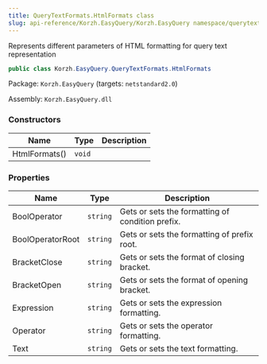 ```yaml
---
title: QueryTextFormats.HtmlFormats class
slug: api-reference/Korzh.EasyQuery/Korzh.EasyQuery namespace/querytextformats-htmlformats-class
---
```



Represents different parameters of HTML formatting for query text representation
```csharp
public class Korzh.EasyQuery.QueryTextFormats.HtmlFormats

```
Package: `Korzh.EasyQuery` (targets: `netstandard2.0`)

Assembly: `Korzh.EasyQuery.dll`

### Constructors

| Name | Type | Description | 
| --- | --- | --- | 
| HtmlFormats() | `void` |  | 


### Properties

| Name | Type | Description | 
| --- | --- | --- | 
| BoolOperator | `string` | Gets or sets the formatting of condition prefix. | 
| BoolOperatorRoot | `string` | Gets or sets the formatting of prefix root. | 
| BracketClose | `string` | Gets or sets the format of closing bracket. | 
| BracketOpen | `string` | Gets or sets the format of opening bracket. | 
| Expression | `string` | Gets or sets the expression formatting. | 
| Operator | `string` | Gets or sets the operator formatting. | 
| Text | `string` | Gets or sets the text formatting. |